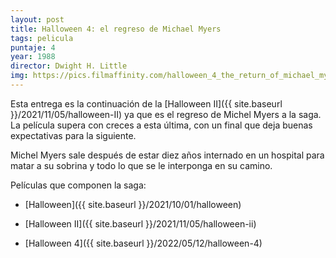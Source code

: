 ```yaml
---
layout: post
title: Halloween 4: el regreso de Michael Myers
tags: pelicula
puntaje: 4
year: 1988
director: Dwight H. Little
img: https://pics.filmaffinity.com/halloween_4_the_return_of_michael_myers-476103153-large.jpg
---
```


Esta entrega es la continuación de la [Halloween II]({{ site.baseurl }}/2021/11/05/halloween-II) ya que es el regreso de Michel Myers a la saga. La película supera con creces a esta última, con un final que deja buenas expectativas para la siguiente.

Michel Myers sale después de estar diez años internado en un hospital para matar a su sobrina y todo lo que se le interponga en su camino. 

Películas que componen la saga:

- [Halloween]({{ site.baseurl }}/2021/10/01/halloween)

- [Halloween II]({{ site.baseurl }}/2021/11/05/halloween-ii)

- [Halloween 4]({{ site.baseurl }}/2022/05/12/halloween-4)

  
